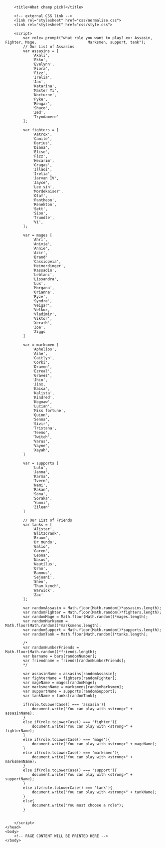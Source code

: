<html lang="en">
	<head>
		<title>Random pick for lol</title>
		<meta charset="utf-8">
		<meta name="description" content="what champion of league of legend play">
		<meta name="league of legends, champions, lines" content="league of legends champions">

		<title>What champ pick?</title>
		
		<!-- external CSS link -->
		<link rel="stylesheet" href="css/normalize.css">
		<link rel="stylesheet" href="css/style.css">

		<script>
			var role= prompt("what role you want to play? ex: Assasin, Fighter, Mage, 						Marksmen, support, tank");
			// Our List of Assasins
			var assasins = [
				'Akali',
				'Ekko',
				'Evelynn',
				'Fiora',
				'Fizz',
				'Irelia',
				'Jax',
				'Katarina',
				'Master Yi',
				'Nocturne',
				'Pyke',
				'Rengar',
				'Shaco',
				'Zed',
				'Tryndamere'
			];
			
			var fighters = [
				'Aatrox',
				'Camile',
				'Darius',
				'Diana',
				'Elise',
				'Fizz',
				'Hecarim',
				'Gragas',
				'Illaoi',
				'Irelia',
				'Jarvan IV',
				'Jayce',
				'Lee sin',
				'Mordekaiser',
				'Olaf',
				'Pantheon',
				'Renekton',
				'Sett',
				'Sion',
				'Trundle',
				'Vi',
			];
			
			var = mages [
				'Ahri',
				'Anivia',
				'Annie',
				'Azir',
				'Brand'
				'Cassiopeia',
				'Heimerdinger',
				'Kassadin',
				'Leblanc',
				'Lissandra',
				'Lux',
				'Morgana',
				'Orianna',
				'Ryze',
				'Syndra',
				'Veigar',
				'Velkoz,
				'Vladimir',
				'Viktor',
				'Xerath',
				'Zoe',
				'Ziggs
			]
			
			var = marksmen [
				'Aphelios',
				'Ashe',
				'Caitlyn',
				'Corki',
				'Draven',
				'Ezreal',
				'Graves',
				'Jhin',
				'Jinx,
				'Kaisa',
				'Kalista',
				'Kindred',
				'Kogmaw',
				'Lucian',
				'Miss fortune',
				'Quinn',
				'Senna',
				'Sivir',
				'Tristana',
				'Teemo',
				'Twitch',
				'Varus',
				'Vayne',
				'Xayah',
			]
			
			var = supports [
				'Lulu',
				'Janna',
				'Karma',
				'Ivern',
				'Nami',
				'Rakan',
				'Sona',
				'Soraka',
				'Yummi',
				'Zilean'
			]
			
			// Our List of Friends
			var tanks = [
				'Alistar',
				'Blitzcrank',
				'Braum',
				'Dr mundo',
				'Galio',
				'Garen',
				'Leona',
				'Nasus',
				'Nautilus',
				'Ornn',
				'Rammus',
				'Sejuani',
				'Shen',
				'Tham kench',
				'Warwick',
				'Zac'
			];
			
			var randomAssasin = Math.floor(Math.random()*assasins.length);
			var randomFighter = Math.floor(Math.random()*fighters.length);
			var randomMage = Math.floor(Math.random()*mages.length);
			var randomMarksmen = Math.floor(Math.random()*marksmens.length);
			var randomSupport = Math.floor(Math.random()*supports.length);
			var randomTank = Math.floor(Math.random()*tanks.length);
			
			/*
			var randomNumberFriends = Math.floor(Math.random()*friends.length);
			var barname = bars[randomNumber];
			var friendname = friends[randomNumberFriends];
			*/
			
			var assasinName = assasins[randomAssasin];
			var fighterName = fighters[randomFighter];
			var mageName = mages[randomMage];
			var marksmenName = marksmens[randomMarksmen];
			var supportName = supports[randomSupport];
			var tankName = tanks[randomTank];

			if(role.toLowerCase() === 'assasin'){
				document.write("You can play with <strong>" + assasinName);
			}
			else if(role.toLowerCase() === 'fighter'){
				document.write("You can play with <strong>" + fighterName);
			}
			else if(role.toLowerCase() === 'mage'){
				document.write("You can play with <strong>" + mageName);
			}
			else if(role.toLowerCase() === 'marksmen'){
				document.write("You can play with <strong>" + marksmenName);
			}
			else if(role.toLowerCase() === 'support'){
				document.write("You can play with <strong>" + supportName);
			}
			else ifz(role.toLowerCase() === 'tank'){
				document.write("You can play with <strong>" + tankName);
			}
			else{
				document.write("You must choose a role");
			}
			
		
		</script>
	</head>
	<body>
		<!-- PAGE CONTENT WILL BE PRINTED HERE --> 
	</body>
</html>
